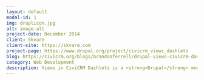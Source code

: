 ```yaml
---
layout: default
modal-id: 1
img: druplicon.jpg
alt: image-alt
project-date: December 2014
client: Skvare
client-site: https://skvare.com
project-page: https://www.drupal.org/project/civicrm_views_dashlets
blog: https://civicrm.org/blogs/brandonferrell/drupal-views-civicrm-dashlets
category: Web Development
description: Views in CiviCRM Dashlets is a <strong>Drupal</strong> module that allows one to create a dashlet containing a Drupal View. That is right, in addition to CiviCRM reports you can use the power of Drupal Views to create a customizable experience. This opens grand new opportunities to use our imagination and drive to strengthen the bond between Drupal and CiviCRM. A majority of the functionality of Views is currently at your fingertips.
---
```



